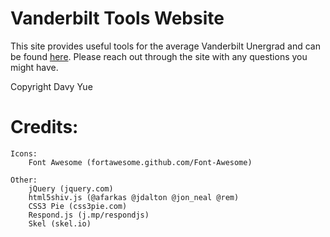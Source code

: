 # Vanderbilt Tools Website

This site provides useful tools for the average Vanderbilt Unergrad and can be found [here](https://www.davyyue.com/Vanderbilt_Tools). 
Please reach out through the site with any questions you might have.


Copyright Davy Yue

# Credits:

	Icons:
		Font Awesome (fortawesome.github.com/Font-Awesome)

	Other:
		jQuery (jquery.com)
		html5shiv.js (@afarkas @jdalton @jon_neal @rem)
		CSS3 Pie (css3pie.com)
		Respond.js (j.mp/respondjs)
		Skel (skel.io)
